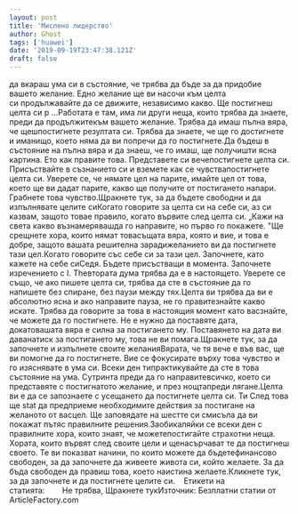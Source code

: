 ```yaml
---
layout: post
title: 'Мислено лидерство'
author: Ghost
tags: ['huawei']
date: '2019-09-19T23:47:38.121Z'
draft: false
---
```


да вкараш ума си в състояние, че трябва да бъде за да придобие вашето желание. Едно желание ще ви насочи към целта си продължавайте да се движите, независимо какво. Ще постигнеш целта си р ...Работата е там, има ли други неща, които трябва да знаете, преди да продължитекъм вашето желание. Трябва да имаш пълна вяра, че щешпостигнете резултата си. Трябва да знаете, че ще го достигнете и иманищо, което няма да ви попречи да го постигнете.Да бъдеш в състояние на пълна вяра и да знаеш, че го имаш, ще получишти ясна картина. Ето как правите това. Представете си вечепостигнете целта си. Присъствайте в съзнанието си и вземете как се чувствапостигнете целта си. Уверете се, че нямате цел на парите, имайте цел от това, което ще ви дадат парите, какво ще получите от постигането напари. Грабнете това чувство.Щракнете тук, за да бъдете свободни и да изпълнявате целите сиКогато говорите за целта си на себе си, аз си казвам, защото товае правило, когато вървите след целта си. „Кажи на света какво възнамерявашда го направите, но първо го покажете. "Ще срещнете хора, които нямат товасъщата вяра, която и вие, и това е добре, защото вашата решителна зарадижеланието ви да постигнете тази цел.Когато говорите със себе си за тази цел. Започнете, като кажете на себе сиСедя. Бъдете присъстващи в момента. Започнете изречението с I. Theвтората дума трябва да е в настоящето. Уверете се също, че ако пишете целта си, трябва да сте в състояние да го напишете без спиране, без паузи между тях.Целта ви трябва да ви е абсолютно ясна и ако направите пауза, не го правитезнайте какво искате. Трябва да говорите за това в настоящия момент като васзнайте, че можете да го постигнете. Не е нужно да поставяте дата, докатовашата вяра е силна за постигането му. Поставянето на дата ви даванатиск за постигането му, това не ви помага.Щракнете тук, за да започнете и изпълнете своите желанияВярата, че тя вече е във вас, ще ви помогне да го постигнете. Вие се фокусирате върху това чувство и го изяснявате в ума си. Всеки ден типрактикувайте да сте в това състояние на ума. Сутринта преди да го направитевсичко, което си представяте с постигнатото желание, и през нощтапреди лягане.Целта ви е да се запознаете с усещането да постигнете целта си. Ти След това ще stat да предприеме необходимите действия за постигане на желаното от васцел. Ще заповядате на шестте си смисъла да ви покажат пътяс правилните решения.Заобикаляйки се всеки ден с правилните хора, които знаят, че можетепостигайте страхотни неща. Хората, които вървят след своите цели и щенасърчават те да постигнеш своето. Те ви показват начини, по които можете да бъдетефинансово свободен, за да започнете да живеете живота си, който желаете. За да бъда свободен да правиш това, което наистина желаете.Кликнете тук, за да започнете и да постигнете целите си.    Етикети на статията:        Не трябва, Щракнете тукИзточник: Безплатни статии от ArticleFactory.com
